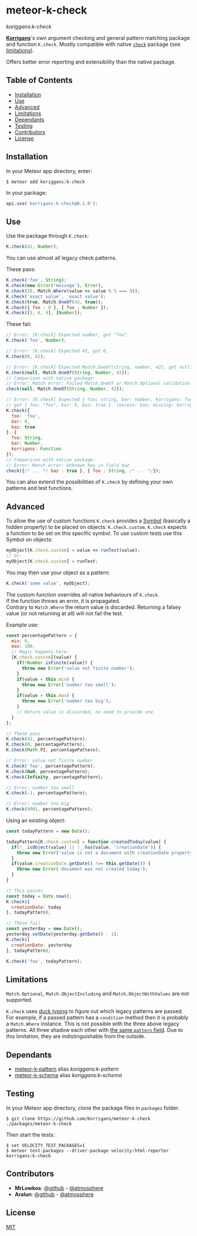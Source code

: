 # meteor-k-check

*koriggans:k-check*

[**Korrigans**][1]'s own argument checking and general pattern matching package
and function `K.check`. Mostly compatible with native [`check`][2] package
(see [limitations](#limitations)).

Offers better error reporting and extensibility than the native package.

## Table of Contents

-   [Installation](#installation)
-   [Use](#use)
-   [Advanced](#advanced)
-   [Limitations](#limitations)
-   [Dependants](#dependants)
-   [Testing](#testing)
-   [Contributors](#contributors)
-   [License](#license)

## Installation

In your Meteor app directory, enter:

    $ meteor add koriggans:k-check

In your package:

```javascript
api.use('korrigans:k-check@0.1.0');
```

## Use

Use the package through `K.check`:

```javascript
K.check(42, Number);
```

You can use almost all legacy check patterns.

These pass:

```javascript
K.check('foo', String);
K.check(new Error('message'), Error);
K.check(20, Match.Where(value => value % 5 === 0));
K.check('exact value', 'exact value');
K.check(true, Match.OneOf(42, true));
K.check({ foo : 0 }, { foo : Number });
K.check([3, 6, 9], [Number]);
```

These fail:

```javascript
// Error: [K.check] Expected number, got "foo".
K.check('foo', Number);

// Error: [K.check] Expected 42, got 0.
K.check(0, 42);

// Error: [K.check] Expected Match.OneOf(string, number, 42), got null.
K.check(null, Match.OneOf(String, Number, 42));
// Comparison with native package:
// Error: Match error: Failed Match.OneOf or Match.Optional validation
check(null, Match.OneOf(String, Number, 42));

// Error: [K.check] Expected { foo: string, bar: number, korrigans: function },
// got { foo: "foo", bar: 0, baz: true }. (excess: baz; missing: korrigans)
K.check({
  foo: 'foo',
  bar: 0,
  baz: true
}, {
  foo: String,
  bar: Number,
  korrigans: Function
});
// Comparison with native package:
// Error: Match error: Unknown key in field baz
check({/* ... */ baz : true }, { foo : String, /* ... */});
```


You can also extend the possibilities of `K.check` by
defining your own patterns and test functions.

## Advanced

To allow the use of custom functions `K.check` provides a [Symbol](https://developer.mozilla.org/en-US/docs/Web/JavaScript/Reference/Global_Objects/Symbol) (basically a hidden property) to be placed
on objects: `K.check.custom`.
`K.check` expects a function to be set on this specific symbol.
To use custom tests use this Symbol on objects:

```javascript
myObject[K.check.custom] = value => runTest(value);
// Or:
myObject[K.check.custom] = runTest;
```

You may then use your object as a pattern:

```javascript
K.check('some value', myObject);
```

The custom function overrides all native behaviours of `K.check`.  
If the function throws an error, it is propagated.  
Contrary to `Match.Where` the return value is discarded. Returning a falsey
value (or not returning at all) will not fail the test.

Example use:

```javascript
const percentagePattern = {
  min: 0,
  max: 100,
  // Magic happens here:
  [K.check.custom](value) {
    if(!Number.isFinite(value)) {
      throw new Error('value not finite number');
    }
    if(value < this.min) {
      throw new Error('number too small');
    }
    if(value > this.max) {
      throw new Error('number too big');
    }
    // Return value is discarded, no need to provide one
  }
};

// These pass
K.check(42, percentagePattern);
K.check(0, percentagePattern);
K.check(Math.PI, percentagePattern);

// Error: value not finite number
K.check('foo', percentagePattern);
K.check(NaN, percentagePattern);
K.check(Infinity, percentagePattern);

// Error: number too small
K.check(-1, percentagePattern);

// Error: number too big
K.check(9001, percentagePattern);
```

Using an existing object:

```javascript
const todayPattern = new Date();

todayPattern[K.check.custom] = function createdToday(value) {
  if(!_.isObject(value) || !_.has(value, 'creationDate')) {
    throw new Error('value is not a document with creationDate property');
  }
  if(value.creationDate.getDate() !== this.getDate()) {
    throw new Error('document was not created today');
  }
}

// This passes
const today = Date.now();
K.check({
  creationDate: today
}, todayPattern);

// These fail
const yesterday = new Date();
yesterday.setDate(yesterday.getDate() - 1);
K.check({
  creationDate: yesterday
}, todayPattern);

K.check('foo', todayPattern);
```

## Limitations

`Match.Optional`, `Match.ObjectIncluding` and `Match.ObjectWithValues` are not
supported.

`K.check` uses [duck typing][10] to figure out which legacy patterns are passed.
 For example, if a passed pattern has a `condition` method then it is probably a
`Match.Where` instance.
This is not possible with the three above legacy patterns. All three shadow
each other with [the same `pattern` field][3]. Due to this limitation, they
are indistinguishable from the outside.

## Dependants

-   [meteor-k-pattern][4] alias *koriggans:k-pattern*
-   [meteor-k-schema][5] alias *koriggans:k-schema*

## Testing

In your Meteor app directory, clone the package files in `packages` folder:

    $ git clone https://github.com/Korrigans/meteor-k-check ./packages/meteor-k-check

Then start the tests:

    $ set VELOCITY_TEST_PACKAGES=1
    $ meteor test-packages --driver-package velocity:html-reporter korrigans:k-check

## Contributors

-   **MrLowkos**: [@github][6] - [@atmosphere][7]
-   **Aralun**: [@github][8] - [@atmosphere][9]

## License

[MIT](../master/LICENSE)

[1]: https://github.com/Korrigans
[2]: https://github.com/meteor/meteor/tree/devel/packages/check
[3]: https://github.com/meteor/meteor/blob/devel/packages/check/match.js#L111-L131
[4]: https://github.com/Korrigans/meteor-k-pattern
[5]: https://github.com/Korrigans/meteor-k-schema
[6]:https://github.com/MrLowkos
[7]:https://atmospherejs.com/mrlowkos
[8]:https://github.com/Aralun
[9]:https://atmospherejs.com/aralun
[10]:http://stackoverflow.com/q/4205130/4174897
